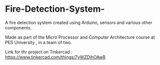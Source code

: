 # Fire-Detection-System-
A fire detection system created using Arduino, sensors and various other components.

Made as part of the Micro Processor and Computer Architecture course at PES University , in a team of two.

Link for thr project on Tinkercad : https://www.tinkercad.com/things/7yWZDihOAwR

